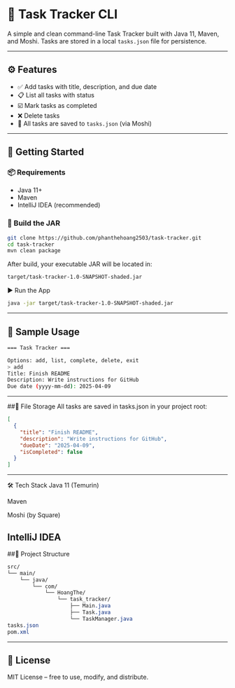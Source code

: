 # 📝 Task Tracker CLI

A simple and clean command-line Task Tracker built with Java 11, Maven, and Moshi. Tasks are stored in a local `tasks.json` file for persistence.

---

## ⚙️ Features

- ✅ Add tasks with title, description, and due date
- 📋 List all tasks with status
- ☑️ Mark tasks as completed
- ❌ Delete tasks
- 💾 All tasks are saved to `tasks.json` (via Moshi)

---

## 🚀 Getting Started

### 📦 Requirements

- Java 11+
- Maven
- IntelliJ IDEA (recommended)

### 🔧 Build the JAR

```bash
git clone https://github.com/phanthehoang2503/task-tracker.git
cd task-tracker
mvn clean package
```
After build, your executable JAR will be located in:
```bash
target/task-tracker-1.0-SNAPSHOT-shaded.jar
```

▶️ Run the App
```bash
java -jar target/task-tracker-1.0-SNAPSHOT-shaded.jar
```
---
## 🧪 Sample Usage
```bash
=== Task Tracker ===

Options: add, list, complete, delete, exit
> add
Title: Finish README
Description: Write instructions for GitHub
Due date (yyyy-mm-dd): 2025-04-09
```
---
##💽 File Storage
All tasks are saved in tasks.json in your project root:
```json
[
  {
    "title": "Finish README",
    "description": "Write instructions for GitHub",
    "dueDate": "2025-04-09",
    "isCompleted": false
  }
]
```
---
🛠 Tech Stack
Java 11 (Temurin)

Maven

Moshi (by Square)

IntelliJ IDEA
---
##📁 Project Structure

```css
src/
└── main/
    └── java/
        └── com/
            └── HoangThe/
                └── task_tracker/
                    ├── Main.java
                    ├── Task.java
                    └── TaskManager.java
tasks.json
pom.xml
```
---
## 🪪 License
MIT License – free to use, modify, and distribute.
